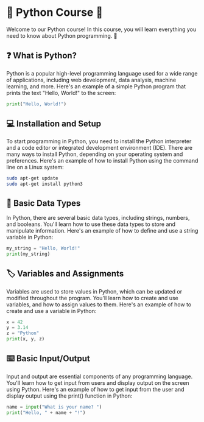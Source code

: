 # **🐍 Python Course 🐍**
Welcome to our Python course! In this course, you will learn everything you need to know about Python programming. 🎉

## **❓ What is Python?**
Python is a popular high-level programming language used for a wide range of applications, including web development, data analysis, machine learning, and more. Here's an example of a simple Python program that prints the text "Hello, World!" to the screen:
```py
print("Hello, World!")
```


## **💻 Installation and Setup**
To start programming in Python, you need to install the Python interpreter and a code editor or integrated development environment (IDE). There are many ways to install Python, depending on your operating system and preferences. Here's an example of how to install Python using the command line on a Linux system:
```sh
sudo apt-get update
sudo apt-get install python3
```

## **🔢 Basic Data Types**
In Python, there are several basic data types, including strings, numbers, and booleans. You'll learn how to use these data types to store and manipulate information. Here's an example of how to define and use a string variable in Python:
```py
my_string = "Hello, World!"
print(my_string)
```

## **🏷️ Variables and Assignments**
Variables are used to store values in Python, which can be updated or modified throughout the program. You'll learn how to create and use variables, and how to assign values to them. Here's an example of how to create and use a variable in Python:
```py
x = 42
y = 3.14
z = "Python"
print(x, y, z)
```

## **⌨️ Basic Input/Output**
Input and output are essential components of any programming language. You'll learn how to get input from users and display output on the screen using Python. Here's an example of how to get input from the user and display output using the print() function in Python:
```py
name = input("What is your name? ")
print("Hello, " + name + "!")
```